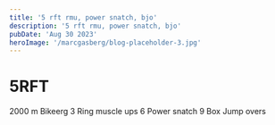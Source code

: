 ```yaml
---
title: '5 rft rmu, power snatch, bjo'
description: '5 rft rmu, power snatch, bjo'
pubDate: 'Aug 30 2023'
heroImage: '/marcgasberg/blog-placeholder-3.jpg'
---
```

# 5RFT
2000 m Bikeerg
3 Ring muscle ups 
6 Power snatch 
9 Box Jump overs 
